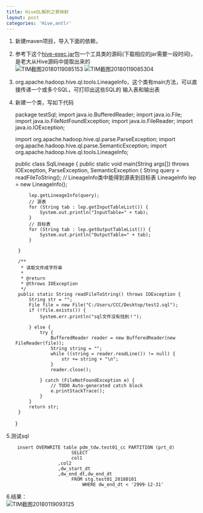 ```yaml
---
title: HiveQL解析之表映射
layout: post
categories: 'Hive,antlr'
---
```

1. 新建maven项目，导入下面的依赖，
2. 参考下这个[hive-exec.jar](http://mvnrepository.com/artifact/org.apache.hive/hive-exec)包一个工具类的源码(下载相应的jar需要一段时间)，是老大从Hive源码中提取出来的  
![TIM截图20180119085153](http://p1vuoao0b.bkt.clouddn.com/JekyllWriter/TIM截图20180119085153.png)
![TIM截图20180119085304](http://p1vuoao0b.bkt.clouddn.com/JekyllWriter/TIM截图20180119085304.png)  
3. org.apache.hadoop.hive.ql.tools.LineageInfo，这个类有main方法，可以直接传递一个或多个SQL，可打印出这些SQL的 输入表和输出表
4. 新建一个类，写如下代码 
	
	
    package testSql;
        import java.io.BufferedReader;
	import java.io.File;
	import java.io.FileNotFoundException;
	import java.io.FileReader;
	import java.io.IOException;

	import org.apache.hadoop.hive.ql.parse.ParseException;
	import org.apache.hadoop.hive.ql.parse.SemanticException;
	import org.apache.hadoop.hive.ql.tools.LineageInfo;


	public class SqlLineage {
		public static void main(String args[]) throws IOException, ParseException, SemanticException {
			String query = readFileToString();
			// LineageInfo类中能得到源表到目标表
			LineageInfo lep = new LineageInfo();

			lep.getLineageInfo(query);
			// 源表
			for (String tab : lep.getInputTableList()) {
				System.out.println("InputTable=" + tab);
			}
			// 目标表
			for (String tab : lep.getOutputTableList()) {
				System.out.println("OutputTable=" + tab);
			}

		}

		/**
		 * 读取文件成字符串
		 * 
		 * @return
		 * @throws IOException
		 */
		public static String readFileToString() throws IOException {
			String str = "";
			File file = new File("C:/Users/CCC/Desktop/test2.sql");
			if (!file.exists()) {
				System.err.println("sql文件没有找到！");

			} else {
				try {
					BufferedReader reader = new BufferedReader(new FileReader(file));
					String string = "";
					while ((string = reader.readLine()) != null) {
						str += string + "\n";
					}
					reader.close();

				} catch (FileNotFoundException e) {
					// TODO Auto-generated catch block
					e.printStackTrace();
				}
			}
			return str;
		}
	}  

5.测试sql
    
    	insert OVERWRITE table pdm_tdw.test01_cc PARTITION (prt_d)    
	                   		SELECT 
	                   		col1
	                   ,col2
	                   ,dw_start_dt
	                   ,dw_end_dt,dw_end_dt
	                   		FROM stg.test01_20180101
	                   			WHERE dw_end_dt < '2999-12-31'
	                   			
6.结果：  
![TIM截图20180119093125](http://p1vuoao0b.bkt.clouddn.com/JekyllWriter/TIM截图20180119093125.png)